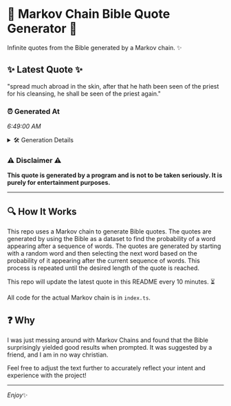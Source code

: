 # 📖 Markov Chain Bible Quote Generator 📖

Infinite quotes from the Bible generated by a Markov chain. ✨

## ✨ Latest Quote ✨
"spread much abroad in the skin, after that he hath been seen of the priest for his cleansing, he shall be seen of the priest again."

### ⏰ Generated At
*6:49:00 AM*

<details>
    <summary>🛠️ Generation Details</summary>
    <p>
        <strong>🌱 Seed:</strong> spread<br>
        <strong>🔄 Iterations:</strong> 25<br>
        <strong>📜 Context History:</strong><br>[ spread ]: much<br>[ spread, much ]: abroad<br>[ spread, much, abroad ]: in<br>[ spread, much, abroad, in ]: the<br>[ spread, much, abroad, in, the ]: skin,<br>[ spread, much, abroad, in, the, skin, ]: after<br>[ much, abroad, in, the, skin,, after ]: that<br>[ abroad, in, the, skin,, after, that ]: he<br>[ in, the, skin,, after, that, he ]: hath<br>[ the, skin,, after, that, he, hath ]: been<br>[ skin,, after, that, he, hath, been ]: seen<br>[ after, that, he, hath, been, seen ]: of<br>[ that, he, hath, been, seen, of ]: the<br>[ he, hath, been, seen, of, the ]: priest<br>[ hath, been, seen, of, the, priest ]: for<br>[ been, seen, of, the, priest, for ]: his<br>[ seen, of, the, priest, for, his ]: cleansing,<br>[ of, the, priest, for, his, cleansing, ]: he<br>[ the, priest, for, his, cleansing,, he ]: shall<br>[ priest, for, his, cleansing,, he, shall ]: be<br>[ for, his, cleansing,, he, shall, be ]: seen<br>[ his, cleansing,, he, shall, be, seen ]: of<br>[ cleansing,, he, shall, be, seen, of ]: the<br>[ he, shall, be, seen, of, the ]: priest<br>[ shall, be, seen, of, the, priest ]: again.<br>
    </p>
</details>

### ⚠️ Disclaimer ⚠️
**This quote is generated by a program and is not to be taken seriously. It is purely for entertainment purposes.**

---

## 🔍 How It Works

This repo uses a Markov chain to generate Bible quotes. The quotes are generated by using the Bible as a dataset to find the probability of a word appearing after a sequence of words. The quotes are generated by starting with a random word and then selecting the next word based on the probability of it appearing after the current sequence of words. This process is repeated until the desired length of the quote is reached.

This repo will update the latest quote in this README every 10 minutes. ⏳

All code for the actual Markov chain is in `index.ts`.

## ❓ Why

I was just messing around with Markov Chains and found that the Bible surprisingly yielded good results when prompted. 
It was suggested by a friend, and I am in no way christian.

Feel free to adjust the text further to accurately reflect your intent and experience with the project!

---

*Enjoy*✨
